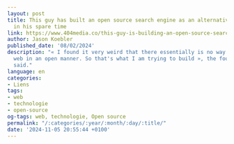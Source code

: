 ```yaml
---
layout: post
title: This guy has built an open source search engine as an alternative to google
  in his spare time
link: https://www.404media.co/this-guy-is-building-an-open-source-search-engine-in-real-time
author: Jason Koebler
published_date: '08/02/2024'
description: "« I found it very weird that there essentially is no way to browse the
  web in an open manner. So that's what I am trying to build », the founder of Stract
  said."
language: en
categories:
- Liens
tags:
- web
- technologie
- open-source
og-tags: web, technologie, Open source
permalink: "/:categories/:year/:month/:day/:title/"
date: '2024-11-05 20:55:44 +0100'
---
```

